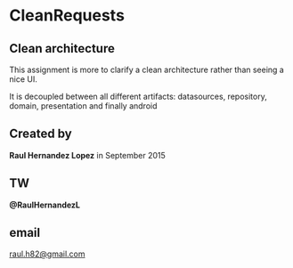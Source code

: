 # CleanRequests
Clean architecture
-----------------
This assignment is more to clarify a clean architecture
rather than seeing a nice UI.

It is decoupled between all different artifacts:
datasources, repository, domain,  presentation
and finally android

Created by
----------
**Raul Hernandez Lopez**
in September 2015

TW
--
**@RaulHernandezL**

email
-----
raul.h82@gmail.com
